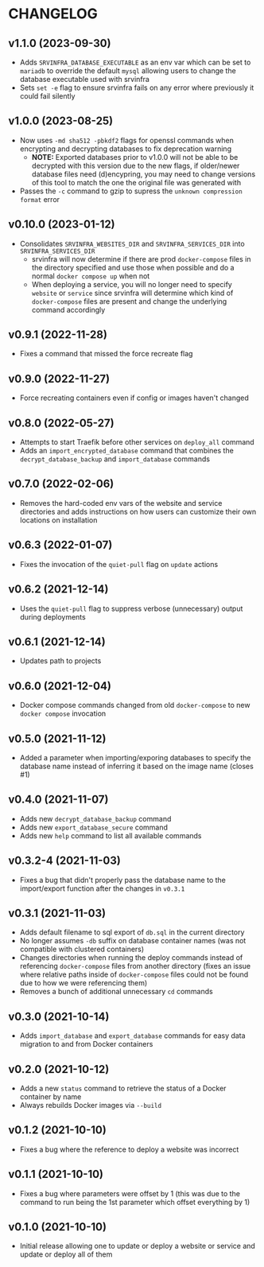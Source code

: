 # CHANGELOG

## v1.1.0 (2023-09-30)

- Adds `SRVINFRA_DATABASE_EXECUTABLE` as an env var which can be set to `mariadb` to override the default `mysql` allowing users to change the database executable used with srvinfra
- Sets `set -e` flag to ensure srvinfra fails on any error where previously it could fail silently

## v1.0.0 (2023-08-25)

- Now uses `-md sha512 -pbkdf2` flags for openssl commands when encrypting and decrypting databases to fix deprecation warning
  - **NOTE:** Exported databases prior to v1.0.0 will not be able to be decrypted with this version due to the new flags, if older/newer database files need (d)encypring, you may need to change versions of this tool to match the one the original file was generated with
- Passes the `-c` command to gzip to supress the `unknown compression format` error

## v0.10.0 (2023-01-12)

- Consolidates `SRVINFRA_WEBSITES_DIR` and `SRVINFRA_SERVICES_DIR` into `SRVINFRA_SERVICES_DIR`
  - srvinfra will now determine if there are prod `docker-compose` files in the directory specified and use those when possible and do a normal `docker compose up` when not
  - When deploying a service, you will no longer need to specify `website` or `service` since srvinfra will determine which kind of `docker-compose` files are present and change the underlying command accordingly

## v0.9.1 (2022-11-28)

- Fixes a command that missed the force recreate flag

## v0.9.0 (2022-11-27)

- Force recreating containers even if config or images haven't changed

## v0.8.0 (2022-05-27)

- Attempts to start Traefik before other services on `deploy_all` command
- Adds an `import_encrypted_database` command that combines the `decrypt_database_backup` and `import_database` commands

## v0.7.0 (2022-02-06)

- Removes the hard-coded env vars of the website and service directories and adds instructions on how users can customize their own locations on installation

## v0.6.3 (2022-01-07)

- Fixes the invocation of the `quiet-pull` flag on `update` actions

## v0.6.2 (2021-12-14)

- Uses the `quiet-pull` flag to suppress verbose (unnecessary) output during deployments

## v0.6.1 (2021-12-14)

- Updates path to projects

## v0.6.0 (2021-12-04)

- Docker compose commands changed from old `docker-compose` to new `docker compose` invocation

## v0.5.0 (2021-11-12)

- Added a parameter when importing/exporing databases to specify the database name instead of inferring it based on the image name (closes #1)

## v0.4.0 (2021-11-07)

- Adds new `decrypt_database_backup` command
- Adds new `export_database_secure` command
- Adds new `help` command to list all available commands

## v0.3.2-4 (2021-11-03)

- Fixes a bug that didn't properly pass the database name to the import/export function after the changes in `v0.3.1`

## v0.3.1 (2021-11-03)

- Adds default filename to sql export of `db.sql` in the current directory
- No longer assumes `-db` suffix on database container names (was not compatible with clustered containers)
- Changes directories when running the deploy commands instead of referencing `docker-compose` files from another directory (fixes an issue where relative paths inside of `docker-compose` files could not be found due to how we were referencing them)
- Removes a bunch of additional unnecessary `cd` commands

## v0.3.0 (2021-10-14)

- Adds `import_database` and `export_database` commands for easy data migration to and from Docker containers

## v0.2.0 (2021-10-12)

- Adds a new `status` command to retrieve the status of a Docker container by name
- Always rebuilds Docker images via `--build`

## v0.1.2 (2021-10-10)

- Fixes a bug where the reference to deploy a website was incorrect

## v0.1.1 (2021-10-10)

- Fixes a bug where parameters were offset by 1 (this was due to the command to run being the 1st parameter which offset everything by 1)

## v0.1.0 (2021-10-10)

- Initial release allowing one to update or deploy a website or service and update or deploy all of them
